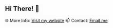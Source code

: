 ## Hi There! 👋

🌐 More Info: [Visit my website](https://yatendra.tech)
📫 Contact: [Email me](yatendra121kushwaha@gmail.com)


<!-- 
![helloWorld](https://readme-typing-svg.herokuapp.com/?font=PublicSans+Code&duration=4000&pause=1000&color=F6F6F6&lines=Hello+Developers!)
![header](https://capsule-render.vercel.app/api?type=waving&height=200&color=timeGradient&text=Yatendra%20Kushwaha&fontAlign=50&fontAlignY=25&section=header&reversal=false&textBg=false&fontSize=35&desc=Senior%20Software%20Engineer&descAlign=50&descAlignY=45&descSize=20)

|Streaks
|-
|![Streaks](https://github-readme-streak-stats.herokuapp.com/?user=yatendra121&theme=apprentice)

##### Introduction 

* 💼 Working remotely at NIIT Limited as a Senior Software Engineer since 2022
* 🏢 Worked at Singsys Software Pvt. Ltd. as a Software Engineer and Trainee Software Engineer from 2019 to 2022
* 🎓 Mastered from KNIT, Sultanpur in 2019

<!-- ##### 📁 My Open Source Projects: 
* [@qnx/vuetify](https://github.com/yatendra121/vq-vuetify#readme): An extendable library of Vuetify form components and more.
    <p align="center">
      <img src="https://github-readme-stats.vercel.app/api/pin?username=yatendra121&repo=vq-vuetify&theme=apprentice" />
    </p>
* [@qnx](https://github.com/yatendra121/qnx/tree/main#readme): An Ecosystem of Utilities for Node.js.
    <p align="center">
      <img src="https://github-readme-stats.vercel.app/api/pin?username=yatendra121&repo=qnx&theme=apprentice" />
    </p>
* [composables](https://github.com/yatendra121/composables#readme): @qnx/composables provides a collection of Vue composition utilities.
    <p align="center">
      <img src="https://github-readme-stats.vercel.app/api/pin?username=yatendra121&repo=composables&theme=apprentice" />
    </p>
    -->
